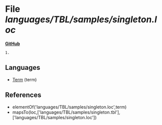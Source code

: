 # File _languages/TBL/samples/singleton.loc_
**[GitHub](https://github.com/softlang/yas/blob/master/languages/TBL/samples/singleton.loc)**
```
1.
```

## Languages
* [Term](../languages/Term.md) (term)

## References
* elementOf('languages/TBL/samples/singleton.loc',term)
* mapsTo(loc,['languages/TBL/samples/singleton.tbl'],['languages/TBL/samples/singleton.loc'])
